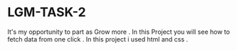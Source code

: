 # LGM-TASK-2
It's my opportunity to part as Grow more .
In this Project you will see how to fetch data from one click .
In this project i used html and css .
